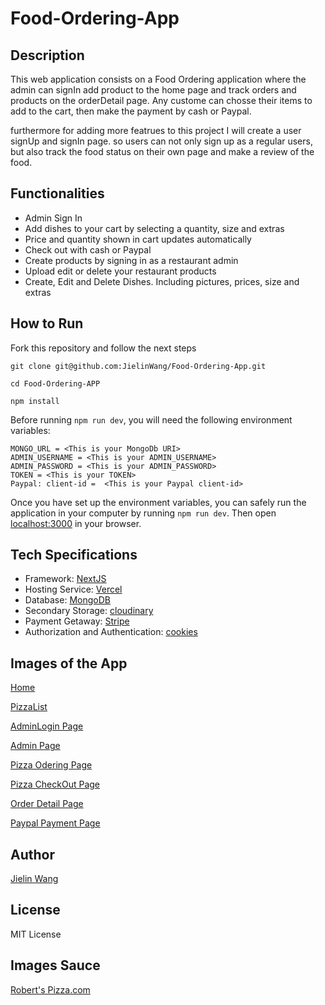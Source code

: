 # Food-Ordering-App

## Description

This web application consists on a Food Ordering application where the admin can signIn  add product to the home page and track orders and products on the orderDetail page. Any custome can chosse their items to add to the cart, then make the payment by cash or Paypal.


furthermore for adding more featrues to this project I will create a user signUp and signIn page. so users can not only sign up as a regular users, but also track the food status on their own page and make a review of the food.

## Functionalities

- Admin Sign In
- Add dishes to your cart by selecting a quantity, size and extras
- Price and quantity shown in cart updates automatically
- Check out with cash or Paypal
- Create products by signing in as a restaurant admin
- Upload edit or delete your restaurant products
- Create, Edit and Delete Dishes. Including pictures, prices, size and extras

## How to Run

Fork this repository and follow the next steps

```
git clone git@github.com:JielinWang/Food-Ordering-App.git

cd Food-Ordering-APP

npm install
```

Before running `npm run dev`, you will need the following environment variables:

```
MONGO_URL = <This is your MongoDb URI>
ADMIN_USERNAME = <This is your ADMIN_USERNAME>
ADMIN_PASSWORD = <This is your ADMIN_PASSWORD>
TOKEN = <This is your TOKEN>
Paypal: client-id =  <This is your Paypal client-id>
```

Once you have set up the environment variables, you can safely run the application in your computer by running `npm run dev`. Then open [localhost:3000](http//localhost:3000) in your browser.

## Tech Specifications

- Framework: [NextJS](https://nextjs.org/)
- Hosting Service: [Vercel](https://vercel.com/)
- Database: [MongoDB](https://www.mongodb.com/)
- Secondary Storage: [cloudinary](https://imagekit.io/cloudinary-alternative/?utm_source=google&utm_medium=cpc&utm_campaign=cloudinary-alternative&gclid=Cj0KCQiAic6eBhCoARIsANlox86kTNO1sArCY3wVliofqjaKRWohCyZtsSzpvsMj2l2xeUYZDUF9nnkaAv-2EALw_wcB)
- Payment Getaway: [Stripe](https://stripe.com/)
- Authorization and Authentication: [cookies](https://auth0.com/docs/manage-users/cookies)

## Images of the App

[Home](<img width="1439" alt="Screenshot 2023-01-27 at 6 42 08 PM" src="https://user-images.githubusercontent.com/94776104/215232395-e7cc4c55-84df-4054-9ed1-5963308a4a23.png">)

[PizzaList](<img width="1426" alt="Screenshot 2023-01-27 at 6 43 28 PM" src="https://user-images.githubusercontent.com/94776104/215232423-511b82fe-5961-4555-8bd0-62c7967ddf94.png">)

[AdminLogin Page](<img width="1405" alt="Screenshot 2023-01-27 at 6 43 50 PM" src="https://user-images.githubusercontent.com/94776104/215232495-5426ce7c-2421-4be8-805d-e344fe6ce411.png">)

[Admin Page](<img width="1427" alt="Screenshot 2023-01-27 at 6 44 40 PM" src="https://user-images.githubusercontent.com/94776104/215232531-e424a257-0ebe-4c73-9803-13e03a14122d.png">)

[Pizza Odering Page](<img width="1409" alt="Screenshot 2023-01-27 at 6 46 07 PM" src="https://user-images.githubusercontent.com/94776104/215232569-545718ad-c20f-4584-bda1-db9f4ac90477.png">)

[Pizza CheckOut Page](<img width="1394" alt="Screenshot 2023-01-27 at 6 53 31 PM" src="https://user-images.githubusercontent.com/94776104/215232595-8e620a68-97ff-43dc-a1e5-dc322d0d84ce.png">)

[Order Detail Page](<img width="1425" alt="Screenshot 2023-01-27 at 6 54 34 PM" src="https://user-images.githubusercontent.com/94776104/215232652-e3437839-62e1-41a1-85f4-c706b5dd0fc2.png">)

[Paypal Payment Page](<img width="1363" alt="Screenshot 2023-01-27 at 6 55 15 PM" src="https://user-images.githubusercontent.com/94776104/215232690-04e56c1d-ae2f-4ced-adc7-a9e89627eb5d.png">)

## Author
[Jielin Wang](https://www.linkedin.com/in/jielinwang-/)

## License

MIT License

## Images Sauce

[Robert's Pizza.com](https://www.robertspizzacompany.com)
